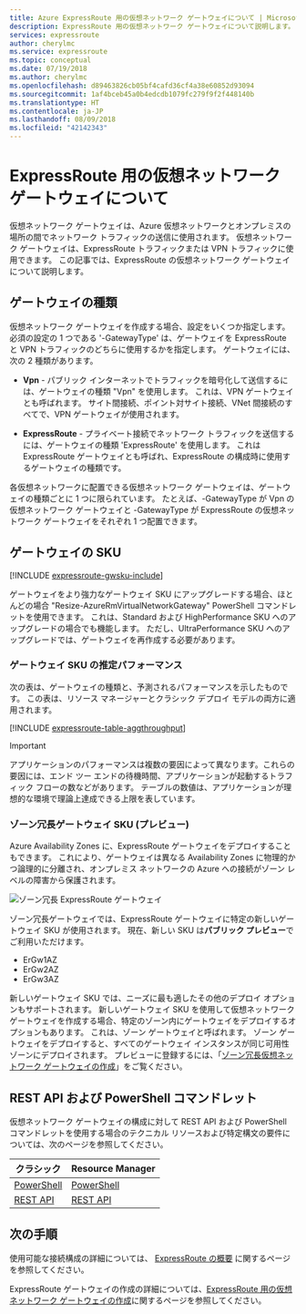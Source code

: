 ```yaml
---
title: Azure ExpressRoute 用の仮想ネットワーク ゲートウェイについて | Microsoft Docs
description: ExpressRoute 用の仮想ネットワーク ゲートウェイについて説明します。
services: expressroute
author: cherylmc
ms.service: expressroute
ms.topic: conceptual
ms.date: 07/19/2018
ms.author: cherylmc
ms.openlocfilehash: d89463826cb05bf4cafd36cf4a38e60852d93094
ms.sourcegitcommit: 1af4bceb45a0b4edcdb1079fc279f9f2f448140b
ms.translationtype: HT
ms.contentlocale: ja-JP
ms.lasthandoff: 08/09/2018
ms.locfileid: "42142343"
---
```

# <a name="about-virtual-network-gateways-for-expressroute"></a>ExpressRoute 用の仮想ネットワーク ゲートウェイについて
仮想ネットワーク ゲートウェイは、Azure 仮想ネットワークとオンプレミスの場所の間でネットワーク トラフィックの送信に使用されます。 仮想ネットワーク ゲートウェイは、ExpressRoute トラフィックまたは VPN トラフィックに使用できます。 この記事では、ExpressRoute の仮想ネットワーク ゲートウェイについて説明します。

## <a name="gateway-types"></a>ゲートウェイの種類

仮想ネットワーク ゲートウェイを作成する場合、設定をいくつか指定します。 必須の設定の 1 つである '-GatewayType' は、ゲートウェイを ExpressRoute と VPN トラフィックのどちらに使用するかを指定します。 ゲートウェイには、次の 2 種類があります。 

* **Vpn** - パブリック インターネットでトラフィックを暗号化して送信するには、ゲートウェイの種類 "Vpn" を使用します。 これは、VPN ゲートウェイとも呼ばれます。 サイト間接続、ポイント対サイト接続、VNet 間接続のすべてで、VPN ゲートウェイが使用されます。

* **ExpressRoute** - プライベート接続でネットワーク トラフィックを送信するには、ゲートウェイの種類 'ExpressRoute' を使用します。 これは ExpressRoute ゲートウェイとも呼ばれ、ExpressRoute の構成時に使用するゲートウェイの種類です。


各仮想ネットワークに配置できる仮想ネットワーク ゲートウェイは、ゲートウェイの種類ごとに 1 つに限られています。 たとえば、-GatewayType が Vpn の仮想ネットワーク ゲートウェイと -GatewayType が ExpressRoute の仮想ネットワーク ゲートウェイをそれぞれ 1 つ配置できます。

## <a name="gwsku"></a>ゲートウェイの SKU
[!INCLUDE [expressroute-gwsku-include](../../includes/expressroute-gwsku-include.md)]

ゲートウェイをより強力なゲートウェイ SKU にアップグレードする場合、ほとんどの場合 "Resize-AzureRmVirtualNetworkGateway" PowerShell コマンドレットを使用できます。 これは、Standard および HighPerformance SKU へのアップグレードの場合でも機能します。 ただし、UltraPerformance SKU へのアップグレードでは、ゲートウェイを再作成する必要があります。

### <a name="aggthroughput"></a>ゲートウェイ SKU の推定パフォーマンス
次の表は、ゲートウェイの種類と、予測されるパフォーマンスを示したものです。 この表は、リソース マネージャーとクラシック デプロイ モデルの両方に適用されます。

[!INCLUDE [expressroute-table-aggthroughput](../../includes/expressroute-table-aggtput-include.md)]

> [!IMPORTANT]
> アプリケーションのパフォーマンスは複数の要因によって異なります。これらの要因には、エンド ツー エンドの待機時間、アプリケーションが起動するトラフィック フローの数などがあります。 テーブルの数値は、アプリケーションが理想的な環境で理論上達成できる上限を表しています。 
> 
>

### <a name="zrgw"></a>ゾーン冗長ゲートウェイ SKU (プレビュー)

Azure Availability Zones に、ExpressRoute ゲートウェイをデプロイすることもできます。 これにより、ゲートウェイは異なる Availability Zones に物理的かつ論理的に分離され、オンプレミス ネットワークの Azure への接続がゾーン レベルの障害から保護されます。

![ゾーン冗長 ExpressRoute ゲートウェイ](./media/expressroute-about-virtual-network-gateways/zone-redundant.png)

ゾーン冗長ゲートウェイでは、ExpressRoute ゲートウェイに特定の新しいゲートウェイ SKU が使用されます。 現在、新しい SKU は**パブリック プレビュー**でご利用いただけます。

* ErGw1AZ
* ErGw2AZ
* ErGw3AZ

新しいゲートウェイ SKU では、ニーズに最も適したその他のデプロイ オプションもサポートされます。 新しいゲートウェイ SKU を使用して仮想ネットワーク ゲートウェイを作成する場合、特定のゾーン内にゲートウェイをデプロイするオプションもあります。 これは、ゾーン ゲートウェイと呼ばれます。 ゾーン ゲートウェイをデプロイすると、すべてのゲートウェイ インスタンスが同じ可用性ゾーンにデプロイされます。 プレビューに登録するには、「[ゾーン冗長仮想ネットワーク ゲートウェイの作成](../../articles/vpn-gateway/create-zone-redundant-vnet-gateway.md)」をご覧ください。

## <a name="resources"></a>REST API および PowerShell コマンドレット
仮想ネットワーク ゲートウェイの構成に対して REST API および PowerShell コマンドレットを使用する場合のテクニカル リソースおよび特定構文の要件については、次のページを参照してください。

| **クラシック** | **Resource Manager** |
| --- | --- |
| [PowerShell](https://msdn.microsoft.com/library/mt270335.aspx) |[PowerShell](https://docs.microsoft.com/powershell/module/azurerm.network#networking) |
| [REST API](https://msdn.microsoft.com/library/jj154113.aspx) |[REST API](https://msdn.microsoft.com/library/mt163859.aspx) |

## <a name="next-steps"></a>次の手順
使用可能な接続構成の詳細については、 [ExpressRoute の概要](expressroute-introduction.md) に関するページを参照してください。

ExpressRoute ゲートウェイの作成の詳細については、[ExpressRoute 用の仮想ネットワーク ゲートウェイの作成](expressroute-howto-add-gateway-resource-manager.md)に関するページを参照してください。
